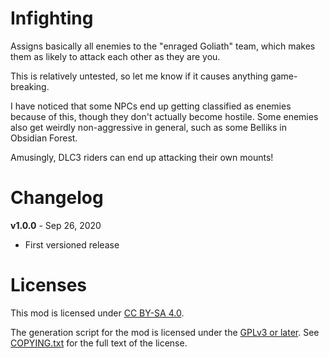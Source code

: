 Infighting
==========

Assigns basically all enemies to the "enraged Goliath" team, which makes
them as likely to attack each other as they are you.

This is relatively untested, so let me know if it causes anything game-breaking.

I have noticed that some NPCs end up getting classified as enemies because
of this, though they don't actually become hostile.  Some enemies also get
weirdly non-aggressive in general, such as some Belliks in Obsidian Forest.

Amusingly, DLC3 riders can end up attacking their own mounts!

Changelog
=========

**v1.0.0** - Sep 26, 2020
 * First versioned release
 
Licenses
========

This mod is licensed under [CC BY-SA 4.0](https://creativecommons.org/licenses/by-sa/4.0/).

The generation script for the mod is licensed under the
[GPLv3 or later](https://www.gnu.org/licenses/quick-guide-gplv3.html).
See [COPYING.txt](../../COPYING.txt) for the full text of the license.

